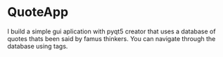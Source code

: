 # QuoteApp
I build a simple gui aplication with pyqt5 creator that uses a database of quotes thats been said by famus thinkers. You can navigate through the database using tags.
